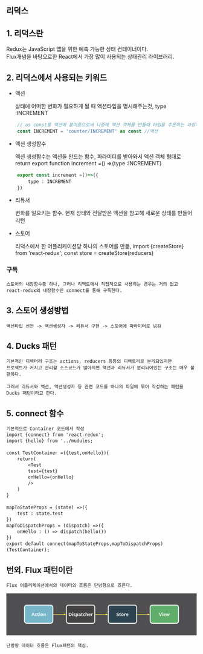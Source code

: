 ## 리덕스

## 1. 리덕스란

   Redux는 JavaScript 앱을 위한 예측 가능한 상태 컨테이너이다.   
   Flux개념을 바탕으로한 React에서 가장 많이 사용되는 상태관리 라이브러리.




## 2. 리덕스에서 사용되는 키워드

* 액션
 
  상태에 어떠한 변화가 필요하게 될 때 액션타입을 명시해주는것,
  type :INCREMENT


```typescript 
    // as const를 액션에 붙여줌으로써 나중에 액션 객체를 만들때 타입을 추론하는 과정에서 action.type이 문자열로 추론되지 않고 'counter/INCREMENT'라는 실제 고정된 문자열 값으로 추론하기 위함. 
    const INCREMENT = 'counter/INCREMENT' as const //액션

```

* 액션 생성함수

  액션 생성함수는 액션들 만드는 함수, 파라미터를 받아와서 액션 객체 형태로 return
  export function increment =() =>{type :INCREMENT}


```typescript
    export const increment =()=>({
        type : INCREMENT
    })
```
* 리듀서

   변화를 일으키는 함수. 현재 상태와 전달받은 액션을 참고해 새로운 상태를 만들어 리턴


* 스토어

    리덕스에서 한 어플리케이션당 하나의 스토어를 만듦,
    import {createStore} from 'react-redux';
    const store = createStore(reducers)


### 구독

    스토어의 내장함수중 하나, 그러나 리액트에서 직접적으로 사용하는 경우는 거의 없고
    react-redux의 내장함수인 connect를 통해 구독한다.

 
## 3. 스토어 생성방법

    액션타입 선언 -> 액션생성자 -> 리듀서 구현 -> 스토어에 파라미터로 넘김


## 4. Ducks 패턴

    기본적인 디렉터리 구조는 actions, reducers 등등의 디렉토리로 분리되있지만
    프로젝트가 커지고 관리할 소스코드가 많아지면 액션과 리듀서가 분리되어있는 구조는 매우 불편하다.

    그래서 리듀서와 액션, 액션생성자 등 관련 코드를 하나의 파일에 묶어 작성하는 패턴을 Ducks 패턴이라고 한다.


## 5. connect 함수
    
    기본적으로 Container 코드에서 작성  
    import {connect} from 'react-redux';  
    import {hello} from '../mudules;  
    
    const TestContainer =({test,onHello}){  
        return(  
            <Test  
            test={test}  
            onHello={onHello}  
            />  
        )  
    }  
  
    mapToStateProps = (state) =>({  
        test : state.test  
    })  
    mapToDispatchProps = (dispatch) =>({    
        onHello : () => dispatch(hello())    
    })  
    export default connect(mapToStateProps,mapToDispatchProps)(TestContainer);  


## 번외. Flux 패턴이란

    Flux 어플리케이션에서의 데이터의 흐름은 단방향으로 흐른다.

![ex_screenshot](../Asset/flux.png)

    단방향 데이터 흐름은 Flux패턴의 핵심.